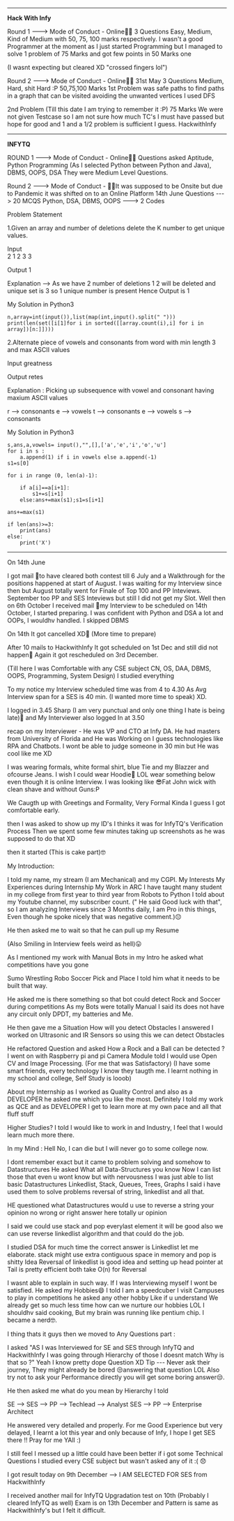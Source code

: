 ***

**Hack With Infy** 

Round 1 ---> Mode of Conduct - Online👨‍💻
3 Questions Easy, Medium, Kind of Medium with 50, 75, 100 marks respectively. 
I wasn't a good Programmer at the moment as I just started Programming but I managed to solve 1 problem of 75 Marks and got few points in 50 Marks one

(I wasnt expecting but cleared XD "crossed fingers lol")

Round 2 ---> Mode of Conduct - Online👨‍💻 31st May
3 Questions Medium, Hard, shit Hard :P  50,75,100 Marks
1st Problem was safe paths to find paths in a graph that can be visited avoiding the unwanted vertices
I used DFS

2nd Problem (Till this date I am trying to remember it :P) 75 Marks
We were not given Testcase so I am not sure how much TC's I must have passed but hope for good and 1 and a 1/2 problem is sufficient I guess.
HackwithInfy 

***

**INFYTQ**

ROUND 1 ---> Mode of Conduct - Online👨‍💻
Questions asked Aptitude, Python Programming (As I selected Python between Python and Java), DBMS, OOPS, DSA
They were Medium Level Questions.

Round 2 ---> Mode of Conduct - 👨‍💻It was supposed to be Onsite but due to Pandemic it was shifted on to an  Online Platform
14th June
Questions ---> 20 MCQS Python, DSA, DBMS, OOPS ---> 2 Codes

Problem Statement

1.Given an array and number of deletions delete the K number to get unique values.

Input  
2
1 2 3 3

Output
1

Explanation --> As we have 2 number of deletions 1 2 will be deleted and unique set is 3 so 1 unique number is present 
Hence Output is 1

My Solution in Python3


    n,array=int(input()),list(map(int,input().split(" ")))
    print(len(set([i[1]for i in sorted([[array.count(i),i] for i in array])[n:]]))) 


2.Alternate piece of vowels and consonants from word with min length 3 and max ASCII values

Input
greatness

Output
retes

Explanation : Picking up subsequence with vowel and consonant having maxium ASCII values

r --> consonants
e --> vowels
t --> consonants
e --> vowels
s --> consonants

My Solution in Python3


    s,ans,a,vowels= input(),"",[],['a','e','i','o','u']
    for i in s :
        a.append(1) if i in vowels else a.append(-1)    
    s1=s[0]

    for i in range (0, len(a)-1):

        if a[i]==a[i+1]:    
            s1+=s[i+1]
        else:ans+=max(s1);s1=s[i+1]
                              
    ans+=max(s1)
    
    if len(ans)>=3:
        print(ans)
    else: 
        print('X') 

***

On 14th June

I got mail 💌to have cleared both contest till 6 July and a Walkthrough for the positions happened at start of August.
I was waiting for my Interview since then but August totally went for Finale of Top 100 and PP Inteviews.
September too PP and SES Inteviews but still I did not get my Slot.
Well then on 6th October I received mail 💌my Interview to be scheduled on 14th October, I started preparing.
I was confident with Python and DSA a lot and OOPs, I wouldhv handled.
I skipped DBMS

On 14th It got cancelled XD🥺
(More time to prepare)

After 10 mails to HackwithInfy It got scheduled on 1st Dec and still did not happen🥺
Again it got rescheduled on 3rd December.

(Till here I was Comfortable with any CSE subject CN, OS, DAA, DBMS, OOPS, Programming, System Design) I studied everything

To my notice my Interview scheduled time was from 4 to 4.30 As Avg Interview span for a SES is 40 min.
(I wanted more time to speak) XD.

I logged in 3.45 Sharp (I am very punctual and only one thing I hate is being late)🤗 and My Interviewer also logged In at 3.50

recap on my Interviewer - He was VP and CTO at Infy DA.
He had masters from University of Florida and He was Working on I guess technologies like RPA and Chatbots.
I wont be able to judge someone in 30 min but He was cool like me XD

I was wearing formals, white formal shirt, blue Tie and my Blazzer and ofcourse Jeans.
I wish I could wear Hoodie🤩
LOL wear something below even though it is online Interview.
I was looking like 😎Fat John wick with clean shave and without Guns:P

We Caugth up with Greetings and Formality, Very Formal Kinda I guess I got comfortable early.

then I was asked to show up my ID's I thinks it was for InfyTQ's Verification Process
Then we  spent some few minutes taking up screenshots as he was supposed to do that XD

then it started (This is cake part)🤓

My Introduction:

I told my name, my stream (I am Mechanical) and my CGPI.
My Interests
My Experiences during Internship
My Work in ARC
I have taught many student in my college from first year to third year from Robots to Python
I told about my Youtube channel, my subscriber count.
(" He said Good luck with that", so I am analyzing Interviews since 3 Months daily, I am Pro in this things, 
Even though he spoke nicely that was negative comment.)😔

He then asked me to wait so that he can pull up my Resume

(Also Smiling in Interview feels weird as hell)😛

As I mentioned my work with Manual Bots in my Intro he asked what competitions have you gone

Sumo Wrestling
Robo Soccer
Pick and Place I told him what it needs to be built that way.

He asked me is there something so that bot could detect Rock and Soccer during competitions
As my Bots were totally Manual I said its does not have any circuit only DPDT, my batteries and Me.

He then gave me a Situation How will you detect Obstacles 
I answered I worked on Ultrasonic and IR Sensors so using this we can detect Obstacles

He refactored Question and asked How a Rock and a Ball can be detected ?
I went on with Raspberry pi and pi Camera Module told I would use Open CV and Image Processing. (For me that was Satisfactory)
(I have some smart friends, every technology I know they taugth me. I learnt nothing in my school and college, Self Study is looob)

About my Internship as I worked as Quality Control and also as a DEVELOPER he asked me which you like the most.
Definitely I told my work as QCE and as DEVELOPER I get to learn more at my own pace and all that fluff stuff

Higher Studies?
I told I would like to work in and Industry, I feel that I would learn much more there.

In my Mind : Hell No, I can die but I will never go to some college now.

I dont remember exact but it came to problem solving and somehow to Datastructures He asked What all Data-Structures you know
Now I can list those that even u wont know but with nervousness I was just able to list basic Datastructures Linkedlist, Stack, Queues, Trees, Graphs
I said i have used them to solve problems reversal of string, linkedlist and all that.

HE questioned what Datastructures would u use to reverse a string your opinion no wrong or right answer here totally ur opinion

I said we could use stack and pop everylast element it will be good also we can use reverse linkedlist algorithm and that could do the job.

I studied DSA for much time the correct answer is Linkedlist let me elaborate.
stack might use extra contiguous space in memory and pop is shitty Idea
Reversal of linkedlist is good idea and setting up head pointer at Tail is pretty efficient
both take O(n) for Reversal

I wasnt able to explain in such way. If I was Interviewing myself I wont be satisfied.
He asked my Hobbies😄
I  told I am a speedcuber I visit Campuses to play in competitions he asked any other hobby
Like if u understand We already get so much less time how can we nurture our hobbies LOL 
I shouldhv said cooking, But my brain was running like pentium chip.
I became a nerd🤓.

I thing thats it guys then we moved to Any Questions part :

I asked "AS I was Interviewed for SE and SES through InfyTQ and HackwithInfy I was going through Hierarchy of those I doesnt match Why is that so ?"
Yeah I know pretty dope Question XD Tip --- Never ask their journey, They might already be bored 😒answering that question LOL
Also try not to ask your Performance directly you will get some boring answer😒.

He then asked me what do you mean by Hierarchy I told

SE --> SES --> PP --> Techlead --> Analyst
SES --> PP --> Enterprise Architect

He answered very detailed and properly.
For me Good Experience but very delayed, I learnt a lot this year and only because of Infy, I hope I get SES there !! Pray for me YAll :)

I still feel I messed up a little could have been better if i got some Technical Questions
I studied every CSE subject but wasn't asked any of it :( 😞

I got result today on 9th December --> I AM SELECTED FOR SES from HackwithInfy

I received another mail for InfyTQ Upgradation test on 10th (Probably I cleared InfyTQ as well)
Exam is on 13th December and Pattern is same as HackwithInfy's but I felt it difficult.

